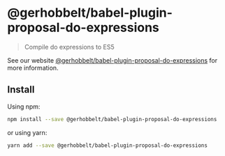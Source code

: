 # @gerhobbelt/babel-plugin-proposal-do-expressions

> Compile do expressions to ES5

See our website [@gerhobbelt/babel-plugin-proposal-do-expressions](https://new.babeljs.io/docs/en/next/babel-plugin-proposal-do-expressions.html) for more information.

## Install

Using npm:

```sh
npm install --save @gerhobbelt/babel-plugin-proposal-do-expressions
```

or using yarn:

```sh
yarn add --save @gerhobbelt/babel-plugin-proposal-do-expressions
```
